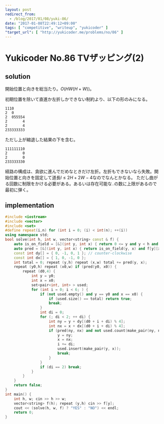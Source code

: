 ```yaml
---
layout: post
redirect_from:
  - /blog/2017/01/08/yuki-86/
date: "2017-01-08T22:49:12+09:00"
tags: [ "competitive", "writeup", "yukicoder" ]
"target_url": [ "http://yukicoder.me/problems/no/86" ]
---
```


# Yukicoder No.86 TVザッピング(2)

## solution

開始位置と向きを総当たり。$O(HW(H+W))$。

初期位置を除いて直進か左折しかできない制約より、以下の形のみになる。

```
1110
2  0
2  055554
2       4
2       4
233333333
```

ただし上が縮退した結果の下を含む。

```
111111110
2       0
2       0
233333330
```

経路の構成は、貪欲に進んでだめなときだけ左折。左折もできないなら失敗。開始位置と向きを固定して道長$l \le 2H + 2W - 4$なのでなんとかなる。
ただし曲がる回数に制限をかける必要がある。あるいは存在可能な`.`の数に上限があるので最初に弾く。

## implementation

``` c++
#include <iostream>
#include <vector>
#include <set>
#define repeat(i,n) for (int i = 0; (i) < int(n); ++(i))
using namespace std;
bool solve(int h, int w, vector<string> const & f) {
    auto is_on_field = [&](int y, int x) { return 0 <= y and y < h and 0 <= x and x < w; };
    auto pred = [&](int y, int x) { return is_on_field(y, x) and f[y][x] == '.'; };
    const int dy[] = { 0, -1, 0, 1 }; // counter-clockwise
    const int dx[] = { 1, 0, -1, 0 };
    int total = 0; repeat (y,h) repeat (x,w) total += pred(y, x);
    repeat (y0,h) repeat (x0,w) if (pred(y0, x0)) {
        repeat (d0,4) {
            int y = y0;
            int x = x0;
            set<pair<int, int> > used;
            for (int i = 0; i < 6; ) {
                if (not used.empty() and y == y0 and x == x0) {
                    if (used.size() == total) return true;
                    break;
                }
                int di = 0;
                for (; di < 2; ++ di) {
                    int ny = y + dy[(d0 + i + di) % 4];
                    int nx = x + dx[(d0 + i + di) % 4];
                    if (pred(ny, nx) and not used.count(make_pair(ny, nx))) {
                        y = ny;
                        x = nx;
                        i += di;
                        used.insert(make_pair(y, x));
                        break;
                    }
                }
                if (di == 2) break;
            }
        }
    }
    return false;
}
int main() {
    int h, w; cin >> h >> w;
    vector<string> f(h); repeat (y,h) cin >> f[y];
    cout << (solve(h, w, f) ? "YES" : "NO") << endl;
    return 0;
}
```

